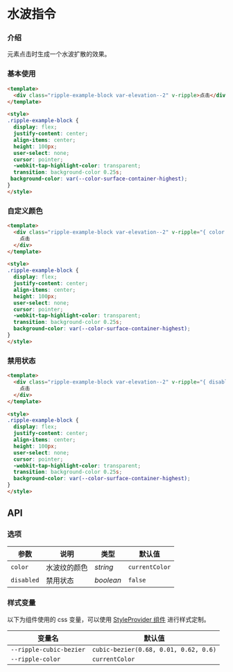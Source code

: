 # 水波指令

### 介绍

元素点击时生成一个水波扩散的效果。

### 基本使用

```html
<template>
  <div class="ripple-example-block var-elevation--2" v-ripple>点击</div>
</template>

<style>
.ripple-example-block {
  display: flex;
  justify-content: center;
  align-items: center;
  height: 100px;
  user-select: none;
  cursor: pointer;
  -webkit-tap-highlight-color: transparent;
  transition: background-color 0.25s;
 background-color: var(--color-surface-container-highest);
}
</style>
```

### 自定义颜色

```html
<template>
  <div class="ripple-example-block var-elevation--2" v-ripple="{ color: 'var(--color-warning)' }">
    点击
  </div>
</template>

<style>
.ripple-example-block {
  display: flex;
  justify-content: center;
  align-items: center;
  height: 100px;
  user-select: none;
  cursor: pointer;
  -webkit-tap-highlight-color: transparent;
  transition: background-color 0.25s;
  background-color: var(--color-surface-container-highest);
}
</style>
```

### 禁用状态

```html
<template>
  <div class="ripple-example-block var-elevation--2" v-ripple="{ disabled: true }">
    点击
  </div>
</template>

<style>
.ripple-example-block {
  display: flex;
  justify-content: center;
  align-items: center;
  height: 100px;
  user-select: none;
  cursor: pointer;
  -webkit-tap-highlight-color: transparent;
  transition: background-color 0.25s;
  background-color: var(--color-surface-container-highest);
}
</style>
```

## API

### 选项

| 参数 | 说明 | 类型 | 默认值 |
| --- | --- | --- | --- |
| `color` | 水波纹的颜色 | _string_ | `currentColor` |
| `disabled` | 禁用状态 | _boolean_ | `false` |

### 样式变量

以下为组件使用的 css 变量，可以使用 [StyleProvider 组件](#/zh-CN/style-provider) 进行样式定制。

| 变量名 | 默认值 |
| --- | --- |
| `--ripple-cubic-bezier` | `cubic-bezier(0.68, 0.01, 0.62, 0.6)` |
| `--ripple-color` | `currentColor` |
